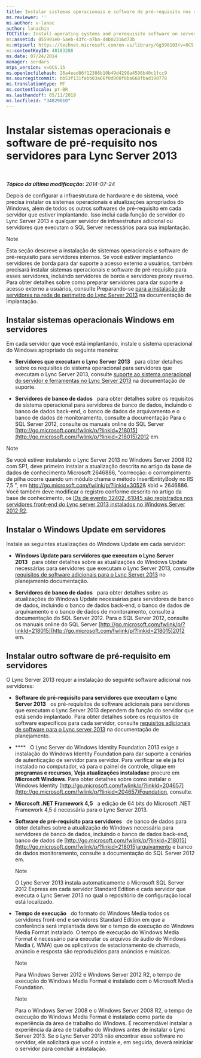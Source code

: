 ```yaml
---
title: Instalar sistemas operacionais e software de pré-requisito nos servidores
ms.reviewer: ''
ms.author: v-lanac
author: lanachin
TOCTitle: Install operating systems and prerequisite software on servers
ms:assetid: 055991e0-5aeb-43fc-a7ba-d4b02316d73b
ms:mtpsurl: https://technet.microsoft.com/en-us/library/Gg398103(v=OCS.15)
ms:contentKeyID: 48183288
ms.date: 07/24/2014
manager: serdars
mtps_version: v=OCS.15
ms.openlocfilehash: 26a4eed86f12386b10b49d4290a4596b40c1fcc9
ms.sourcegitcommit: bb53f131fabb03a66f0d000f8ba668fbad190778
ms.translationtype: MT
ms.contentlocale: pt-BR
ms.lasthandoff: 05/11/2019
ms.locfileid: "34829010"
---
```

<div data-xmlns="http://www.w3.org/1999/xhtml">

<div class="topic" data-xmlns="http://www.w3.org/1999/xhtml" data-msxsl="urn:schemas-microsoft-com:xslt" data-cs="http://msdn.microsoft.com/en-us/">

<div data-asp="http://msdn2.microsoft.com/asp">

# <a name="install-operating-systems-and-prerequisite-software-on-servers-for-lync-server-2013"></a>Instalar sistemas operacionais e software de pré-requisito nos servidores para Lync Server 2013

</div>

<div id="mainSection">

<div id="mainBody">

<span> </span>

_**Tópico da última modificação:** 2014-07-24_

Depois de configurar a infraestrutura de hardware e do sistema, você precisa instalar os sistemas operacionais e atualizações apropriados do Windows, além de todos os outros softwares de pré-requisito em cada servidor que estiver implantando. Isso inclui cada função de servidor do Lync Server 2013 e qualquer servidor de infraestrutura adicional ou servidores que executam o SQL Server necessários para sua implantação.

<div>


> [!NOTE]
> Esta seção descreve a instalação de sistemas operacionais e software de pré-requisito para servidores internos. Se você estiver implantando servidores de borda para dar suporte a acesso externo a usuários, também precisará instalar sistemas operacionais e software de pré-requisito para esses servidores, incluindo servidores de borda e servidores proxy reverso. Para obter detalhes sobre como preparar servidores para dar suporte a acesso externo a usuários, consulte Preparando-se <A href="lync-server-2013-preparing-for-installation-of-servers-in-the-perimeter-network.md">para a instalação de servidores na rede de perímetro do Lync Server 2013</A> na documentação de implantação.



</div>

<div>

## <a name="install-windows-operating-systems-on-servers"></a>Instalar sistemas operacionais Windows em servidores

Em cada servidor que você está implantando, instale o sistema operacional do Windows apropriado da seguinte maneira:

  - **Servidores que executam o Lync Server 2013**   para obter detalhes sobre os requisitos do sistema operacional para servidores que executam o Lync Server 2013, consulte [suporte ao sistema operacional do servidor e ferramentas no Lync Server 2013](lync-server-2013-server-and-tools-operating-system-support.md) na documentação de suporte.

  - **Servidores de banco de dados**   para obter detalhes sobre os requisitos de sistema operacional para servidores de banco de dados, incluindo o banco de dados back-end, o banco de dados de arquivamento e o banco de dados de monitoramento, consulte a documentação Para o SQL Server 2012, consulte os manuais online do SQL Server [http://go.microsoft.com/fwlink/p/?linkId=218015](http://go.microsoft.com/fwlink/p/?linkid=218015)2012 em.

<div>


> [!NOTE]
> Se você estiver instalando o Lync Server 2013 no&nbsp;Windows&nbsp;Server 2008 R2 com SP1, deve primeiro instalar a atualização descrita no artigo da base de dados de conhecimento Microsoft 2646886, "correcção: o corrompimento de pilha ocorre quando um módulo chama o método InsertEntityBody no IIS 7,5 ", em <A class=uri href="http://go.microsoft.com/fwlink/p/?linkid=3052%26kbid=2646886"> http://go.microsoft.com/fwlink/p/?linkid=3052&amp; kbid = 2646886</A>.<BR>Você também deve modificar o registro conforme descrito no artigo da base de conhecimento, os <A href="http://go.microsoft.com/fwlink/p/?linkid=506893">IDs de evento 32402, 61045 são registrados nos servidores front-end do Lync server 2013 instalados no Windows Server 2012 R2</A>.



</div>

</div>

<div>

## <a name="install-windows-update-on-servers"></a>Instalar o Windows Update em servidores

Instale as seguintes atualizações do Windows Update em cada servidor:

  - **Windows Update para servidores que executam o Lync Server 2013**   para obter detalhes sobre as atualizações do Windows Update necessárias para servidores que executam o Lync Server 2013, consulte [requisitos de software adicionais para o Lync Server 2013](lync-server-2013-additional-software-requirements.md) no planejamento documentação.

  - **Servidores de banco de dados**   para obter detalhes sobre as atualizações do Windows Update necessárias para servidores de banco de dados, incluindo o banco de dados back-end, o banco de dados de arquivamento e o banco de dados de monitoramento, consulte a documentação do SQL Server 2012. Para o SQL Server 2012, consulte os manuais online do SQL Server [http://go.microsoft.com/fwlink/p/?linkId=218015](http://go.microsoft.com/fwlink/p/?linkid=218015)2012 em.

</div>

<div>

## <a name="install-other-prerequisite-software-on-servers"></a>Instalar outro software de pré-requisito em servidores

O Lync Server 2013 requer a instalação do seguinte software adicional nos servidores:

  - **Software de pré-requisito para servidores que executam o Lync Server 2013**   os pré-requisitos de software adicionais para servidores que executam o Lync Server 2013 dependem da função do servidor que está sendo implantado. Para obter detalhes sobre os requisitos de software específicos para cada servidor, consulte [requisitos adicionais de software para o Lync server 2013](lync-server-2013-additional-software-requirements.md) na documentação de planejamento.

  - ****   O Lync Server do Windows Identity Foundation 2013 exige a instalação do Windows Identity Foundation para dar suporte a cenários de autenticação de servidor para servidor. Para verificar se ele já foi instalado no computador, vá para o painel de controle, clique em **programas e recursos**, **Veja atualizações instaladas**e procure em **Microsoft Windows**. Para obter detalhes sobre como instalar o Windows Identity [http://go.microsoft.com/fwlink/p/?linkId=204657](http://go.microsoft.com/fwlink/p/?linkid=204657)Foundation, consulte.

  - **Microsoft .NET Framework 4,5**   a edição de 64 bits do Microsoft .NET Framework 4,5 é necessária para o Lync Server 2013.

  - **Software de pré-requisito para servidores**   de banco de dados para obter detalhes sobre a atualização do Windows necessária para servidores de banco de dados, incluindo o banco de dados back-end, banco de dados de [http://go.microsoft.com/fwlink/p/?linkId=218015](http://go.microsoft.com/fwlink/p/?linkid=218015)arquivamento e banco de dados monitoramento, consulte a documentação do SQL Server 2012 em.
    
    <div>
    

    > [!NOTE]
    > O Lync Server 2013 instala automaticamente o Microsoft SQL Server 2012 Express em cada servidor Standard Edition e cada servidor que executa o Lync Server 2013 no qual o repositório de configuração local está localizado.

    
    </div>

  - **Tempo de execução**   do formato do Windows Media todos os servidores front-end e servidores Standard Edition em que a conferência será implantada deve ter o tempo de execução do Windows Media Format instalado. O tempo de execução do Windows Media Format é necessário para executar os arquivos de áudio do Windows Media (. WMA) que os aplicativos de estacionamento de chamada, anúncio e resposta são reproduzidos para anúncios e músicas.
    
    <div>
    

    > [!NOTE]
    > Para Windows Server 2012 e Windows Server 2012 R2, o tempo de execução do Windows Media Format é instalado com o Microsoft Media Foundation.

    
    </div>
    
    <div>
    

    > [!NOTE]
    > Para o Windows&nbsp;Server 2008 e o&nbsp;Windows&nbsp;Server 2008 R2, o tempo de execução do Windows Media Format é instalado como parte da experiência da área de trabalho do Windows. É recomendável instalar a experiência da área de trabalho do Windows antes de instalar o Lync Server 2013. Se o Lync Server 2013 não encontrar esse software no servidor, ele solicitará que você o instale e, em seguida, deverá reiniciar o servidor para concluir a instalação.

    
    </div>

</div>

</div>

<span> </span>

</div>

</div>

</div>

